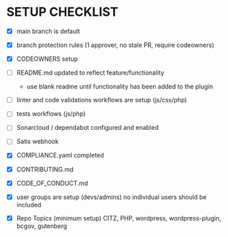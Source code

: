 # SETUP CHECKLIST

- [x] main branch is default
- [x] branch protection rules (1 approver, no stale PR, require codeowners)
- [x] CODEOWNERS setup
- [ ] README.md updated to reflect feature/functionality
  - use blank readme until functionality has been added to the plugin
- [ ] linter and code validations workflows are setup (js/css/php)

- [ ] tests workflows (js/php)
- [ ] Sonarcloud / dependabot configured and enabled
- [ ] Satis webhook
- [x] COMPLIANCE.yaml completed
- [x] CONTRIBUTING.md
- [x] CODE_OF_CONDUCT.md
- [x] user groups are setup (devs/admins) no individual users should be included
- [x] Repo Topics (minimum setup) CITZ, PHP, wordpress, wordpress-plugin, bcgov, gutenberg